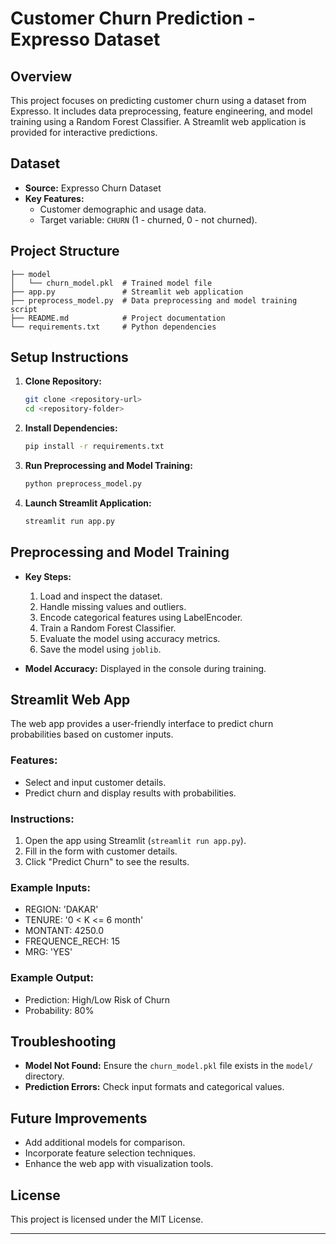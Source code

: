 # Customer Churn Prediction - Expresso Dataset

## Overview
This project focuses on predicting customer churn using a dataset from Expresso. It includes data preprocessing, feature engineering, and model training using a Random Forest Classifier. A Streamlit web application is provided for interactive predictions.

## Dataset
- **Source:** Expresso Churn Dataset
- **Key Features:**
  - Customer demographic and usage data.
  - Target variable: `CHURN` (1 - churned, 0 - not churned).

## Project Structure
```
├── model
│   └── churn_model.pkl  # Trained model file
├── app.py               # Streamlit web application
├── preprocess_model.py  # Data preprocessing and model training script
├── README.md            # Project documentation
└── requirements.txt     # Python dependencies
```

## Setup Instructions
1. **Clone Repository:**
   ```bash
   git clone <repository-url>
   cd <repository-folder>
   ```

2. **Install Dependencies:**
   ```bash
   pip install -r requirements.txt
   ```

3. **Run Preprocessing and Model Training:**
   ```bash
   python preprocess_model.py
   ```

4. **Launch Streamlit Application:**
   ```bash
   streamlit run app.py
   ```

## Preprocessing and Model Training
- **Key Steps:**
  1. Load and inspect the dataset.
  2. Handle missing values and outliers.
  3. Encode categorical features using LabelEncoder.
  4. Train a Random Forest Classifier.
  5. Evaluate the model using accuracy metrics.
  6. Save the model using `joblib`.

- **Model Accuracy:** Displayed in the console during training.

## Streamlit Web App
The web app provides a user-friendly interface to predict churn probabilities based on customer inputs.

### Features:
- Select and input customer details.
- Predict churn and display results with probabilities.

### Instructions:
1. Open the app using Streamlit (`streamlit run app.py`).
2. Fill in the form with customer details.
3. Click "Predict Churn" to see the results.

### Example Inputs:
- REGION: 'DAKAR'
- TENURE: '0 < K <= 6 month'
- MONTANT: 4250.0
- FREQUENCE_RECH: 15
- MRG: 'YES'

### Example Output:
- Prediction: High/Low Risk of Churn
- Probability: 80%

## Troubleshooting
- **Model Not Found:** Ensure the `churn_model.pkl` file exists in the `model/` directory.
- **Prediction Errors:** Check input formats and categorical values.

## Future Improvements
- Add additional models for comparison.
- Incorporate feature selection techniques.
- Enhance the web app with visualization tools.

## License
This project is licensed under the MIT License.

---


